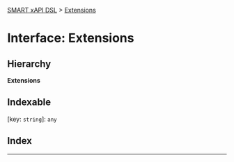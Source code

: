 [SMART xAPI DSL](../README.md) > [Extensions](../interfaces/extensions.md)

# Interface: Extensions

## Hierarchy

**Extensions**

## Indexable

\[key: `string`\]:&nbsp;`any`
## Index

---


